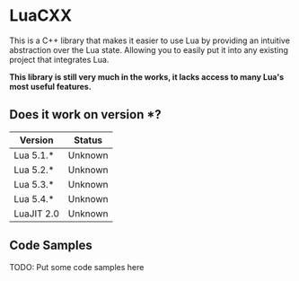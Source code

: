 # LuaCXX

This is a C++ library that makes it easier to use Lua by providing an intuitive abstraction over the Lua state. Allowing you to easily put it into any existing project that integrates Lua.

**This library is still very much in the works, it lacks access to many Lua's most useful features.**

## Does it work on version *?

|Version       |Status          |
|--------------|----------------|
|Lua 5.1.*     |Unknown         |
|Lua 5.2.*     |Unknown         |
|Lua 5.3.*     |Unknown         |
|Lua 5.4.*     |Unknown         |
|LuaJIT 2.0    |Unknown         |

## Code Samples

TODO: Put some code samples here
